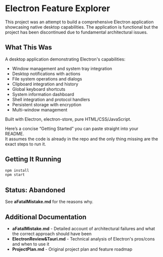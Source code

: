 # Electron Feature Explorer

This project was an attempt to build a comprehensive Electron application showcasing native desktop capabilities. The application is functional but the project has been discontinued due to fundamental architectural issues.

## What This Was

A desktop application demonstrating Electron's capabilities:
- Window management and system tray integration
- Desktop notifications with actions
- File system operations and dialogs
- Clipboard integration and history
- Global keyboard shortcuts
- System information dashboard
- Shell integration and protocol handlers
- Persistent storage with encryption
- Multi-window management

Built with Electron, electron-store, pure HTML/CSS/JavaScript.

Here’s a concise “Getting Started” you can paste straight into your README.  
It assumes the code is already in the repo and the only thing missing are the exact steps to run it.

## Getting It Running
   ```bash
   npm install
   npm start
   ```

## Status: Abandoned

See **aFatalMistake.md** for the reasons why.

## Additional Documentation

- **aFatalMistake.md** - Detailed account of architectural failures and what the correct approach should have been
- **ElectronReview&Tauri.md** - Technical analysis of Electron's pros/cons and when to use it
- **ProjectPlan.md** - Original project plan and feature roadmap